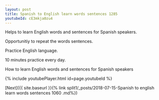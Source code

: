 ```yaml
---
layout: post
title: Spanish to English learn words sentences 1285 
youtubeId: cE3mkja0zu4
---
```

 
 
Helps to learn English words and sentences for Spanish speakers.

Opportunitiy to repeat the words sentences. 

Practice English language. 
 
10 minutes practice every day. 
 
How to learn English words and sentences for Spanish speakers 
 
{% include youtubePlayer.html id=page.youtubeId %}
 
 
[Next]({{ site.baseurl }}{% link  split1/_posts/2018-07-15-Spanish to english learn words sentences 1060 .md%})
 
